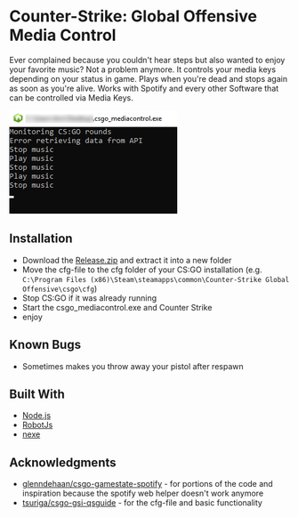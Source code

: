 # Counter-Strike: Global Offensive Media Control
Ever complained because you couldn't hear steps but also wanted to enjoy your favorite music? Not a problem anymore.
It controls your media keys depending on your status in game. Plays when you're dead and stops again as soon as you're alive. Works with Spotify and every other Software that can be controlled via Media Keys.

![](https://raw.githubusercontent.com/Asirt/csgo_mediacontrol/master/cmd.png)

## Installation

- Download the [Release.zip](https://github.com/Asirt/csgo_mediacontrol/releases/download/v1.0/csgo_mediacontrol.zip) and extract it into a new folder
- Move the cfg-file to the cfg folder of your CS:GO installation (e.g. `C:\Program Files (x86)\Steam\steamapps\common\Counter-Strike Global Offensive\csgo\cfg`)
- Stop CS:GO if it was already running
- Start the csgo_mediacontrol.exe and Counter Strike
- enjoy
## Known Bugs
- Sometimes makes you throw away your pistol after respawn
## Built With
- [Node.js](https://nodejs.org/en/)
- [RobotJs](https://robotjs.io/)
- [nexe](https://github.com/nexe/nexe)

## Acknowledgments
- [glenndehaan/csgo-gamestate-spotify](https://github.com/glenndehaan/csgo-gamestate-spotify) - for portions of the code and inspiration because the spotify web helper doesn't work anymore
- [tsuriga/csgo-gsi-qsguide](https://github.com/tsuriga/csgo-gsi-qsguide) - for the cfg-file and basic functionality
